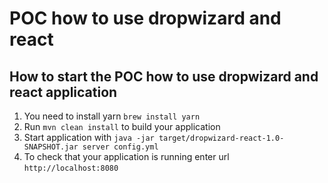 # POC how to use dropwizard and react

How to start the POC how to use dropwizard and react application
---

1. You need to install yarn
    `brew install yarn` 
1. Run `mvn clean install` to build your application
1. Start application with `java -jar target/dropwizard-react-1.0-SNAPSHOT.jar server config.yml`
1. To check that your application is running enter url `http://localhost:8080`
